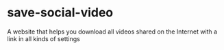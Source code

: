 # save-social-video
A website that helps you download all videos shared on the Internet with a link in all kinds of settings
